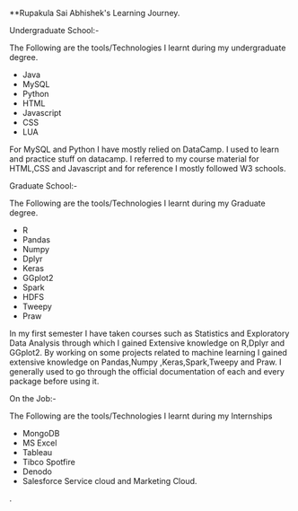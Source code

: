 **Rupakula Sai Abhishek&#39;s Learning Journey.

Undergraduate School:-

The Following are the tools/Technologies I learnt during my undergraduate degree.

- Java
- MySQL
- Python
- HTML
- Javascript
- CSS
- LUA

For MySQL and Python I have mostly relied on DataCamp. I used to learn and practice stuff on datacamp. I referred to my course material for HTML,CSS and Javascript and for reference I mostly followed W3 schools.

Graduate School:-

The Following are the tools/Technologies I learnt during my Graduate degree.

- R
- Pandas
- Numpy
- Dplyr
- Keras
- GGplot2
- Spark
- HDFS
- Tweepy
- Praw

In my first semester I have taken courses such as Statistics and Exploratory Data Analysis through which I gained Extensive knowledge on R,Dplyr and GGplot2. By working on some projects related to machine learning I gained extensive knowledge on Pandas,Numpy ,Keras,Spark,Tweepy and Praw. I generally used to go through the official documentation of each and every package before using it.

On the Job:-

The Following are the tools/Technologies I learnt during my Internships

- MongoDB
- MS Excel
- Tableau
- Tibco Spotfire
- Denodo
- Salesforce Service cloud and Marketing Cloud.

.
